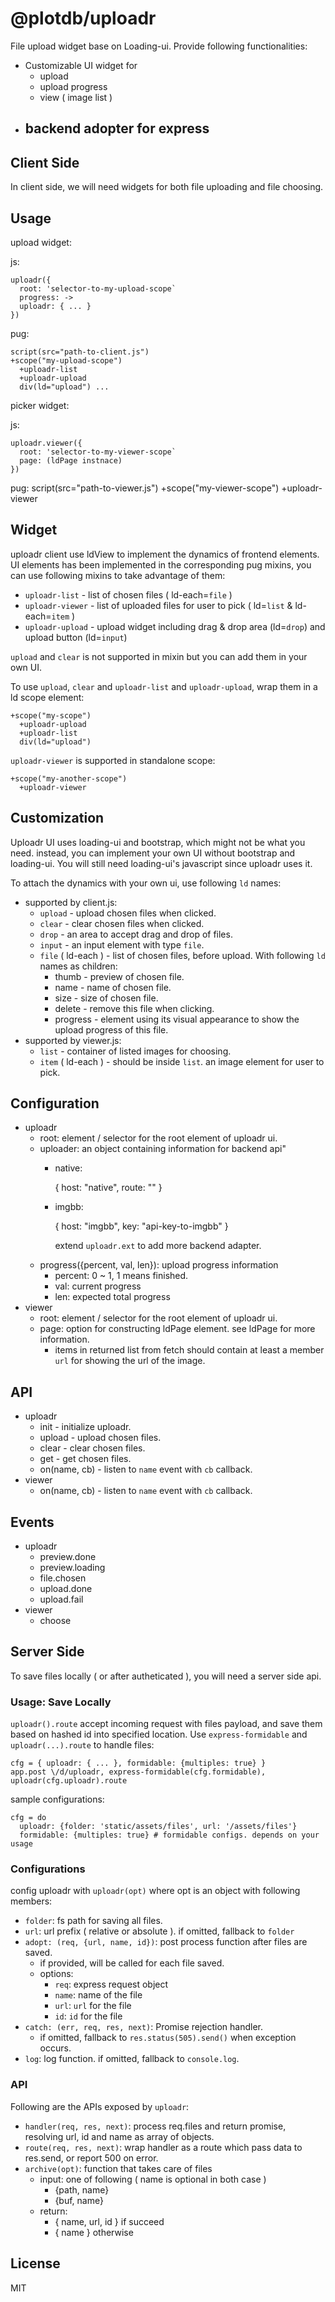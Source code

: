 # @plotdb/uploadr

File upload widget base on Loading-ui. Provide following functionalities:

 * Customizable UI widget for
   - upload
   - upload progress
   - view ( image list )
 * backend adopter for express
   -


## Client Side

In client side, we will need widgets for both file uploading and file choosing.

## Usage

upload widget:

js:

    uploadr({
      root: 'selector-to-my-upload-scope`
      progress: ->
      uploadr: { ... }
    })


pug:

    script(src="path-to-client.js")
    +scope("my-upload-scope")
      +uploadr-list
      +uploadr-upload
      div(ld="upload") ...

picker widget:

js:

    uploadr.viewer({
      root: 'selector-to-my-viewer-scope`
      page: (ldPage instnace)
    })

pug:
    script(src="path-to-viewer.js")
    +scope("my-viewer-scope")
      +uploadr-viewer


## Widget

uploadr client use ldView to implement the dynamics of frontend elements. UI elements has been implemented in the corresponding pug mixins, you can use following mixins to take advantage of them:

 * `uploadr-list` - list of chosen files ( ld-each=`file` )
 * `uploadr-viewer` - list of uploaded files for user to pick ( ld=`list` & ld-each=`item` )
 * `uploadr-upload` - upload widget including drag & drop area (ld=`drop`) and upload button (ld=`input`)

`upload` and `clear` is not supported in mixin but you can add them in your own UI.

To use `upload`, `clear` and `uploadr-list` and `uploadr-upload`, wrap them in a ld scope element:

    +scope("my-scope")
      +uploadr-upload
      +uploadr-list
      div(ld="upload")

`uploadr-viewer` is supported in standalone scope:

    +scope("my-another-scope")
      +uploadr-viewer


## Customization

Uploadr UI uses loading-ui and bootstrap, which might not be what you need. instead, you can implement your own UI without bootstrap and loading-ui. You will still need loading-ui's javascript since uploadr uses it.

To attach the dynamics with your own ui, use following `ld` names:

 * supported by client.js:
   * `upload` - upload chosen files when clicked.
   * `clear` - clear chosen files when clicked.
   * `drop` - an area to accept drag and drop of files.
   * `input` - an input element with type `file`.
   * `file` ( ld-each ) - list of chosen files, before upload. With following `ld` names as children:
     - thumb - preview of chosen file.
     - name - name of chosen file.
     - size - size of chosen file.
     - delete - remove this file when clicking.
     - progress - element using its visual appearance to show the upload progress of this file.
 * supported by viewer.js:
   * `list` - container of listed images for choosing.
   * `item` ( ld-each ) - should be inside `list`. an image element for user to pick.


## Configuration
* uploadr
  - root: element / selector for the root element of uploadr ui.
  - uploader: an object containing information for backend api"
    * native:

      { host: "native", route: "<path-to-api-endpoint>" }

    * imgbb:

      { host: "imgbb", key: "api-key-to-imgbb" }

      extend `uploadr.ext` to add more backend adapter.
  - progress({percent, val, len}): upload progress information
    - percent: 0 ~ 1, 1 means finished.
    - val: current progress
    - len: expected total progress
* viewer
  - root: element / selector for the root element of uploadr ui.
  - page: option for constructing ldPage element. see ldPage for more information.
    - items in returned list from fetch should contain at least a member `url` for showing the url of the image.


## API

* uploadr
  - init - initialize uploadr.
  - upload - upload chosen files.
  - clear - clear chosen files.
  - get - get chosen files.
  - on(name, cb) - listen to `name` event with `cb` callback.
* viewer
  - on(name, cb) - listen to `name` event with `cb` callback.


## Events

* uploadr
  - preview.done
  - preview.loading
  - file.chosen
  - upload.done
  - upload.fail
* viewer
  - choose


## Server Side

To save files locally ( or after autheticated ), you will need a server side api.

### Usage: Save Locally

`uploadr().route` accept incoming request with files payload, and save them based on hashed id into specified location. Use `express-formidable` and `uploadr(...).route` to handle files:

    cfg = { uploadr: { ... }, formidable: {multiples: true} }
    app.post \/d/uploadr, express-formidable(cfg.formidable), uploadr(cfg.uploadr).route

sample configurations:

    cfg = do
      uploadr: {folder: 'static/assets/files', url: '/assets/files'}
      formidable: {multiples: true} # formidable configs. depends on your usage

### Configurations

config uploadr with `uploadr(opt)` where opt is an object with following members:

 - `folder`: fs path for saving all files.
 - `url`: url prefix ( relative or absolute ). if omitted, fallback to `folder`
 - `adopt: (req, {url, name, id})`: post process function after files are saved.
   - if provided, will be called for each file saved.
   - options:
     - `req`: express request object
     - `name`: name of the file
     - `url`: `url` for the file
     - `id`: `id` for the file
 - `catch: (err, req, res, next)`: Promise rejection handler.
   - if omitted, fallback to `res.status(505).send()` when exception occurs.
 - `log`: log function. if omitted, fallback to `console.log`.


### API

Following are the APIs exposed by `uploadr`:

 - `handler(req, res, next)`: process req.files and return promise, resolving url, id and name as array of objects.
 - `route(req, res, next)`: wrap handler as a route which pass data to res.send, or report 500 on error.
 - `archive(opt)`: function that takes care of files
   - input: one of following ( name is optional in both case )
     - {path, name}
     - {buf, name}
   - return:
     - { name, url, id } if succeed
     - { name } otherwise


## License

MIT
